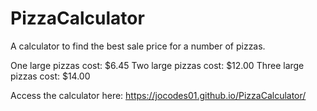 # PizzaCalculator
 A calculator to find the best sale price for a number of pizzas.

 One large pizzas cost: $6.45
 Two large pizzas cost: $12.00
 Three large pizzas cost: $14.00

 Access the calculator here: https://jocodes01.github.io/PizzaCalculator/
